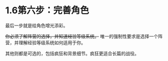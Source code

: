 # 1.6第六步：完善角色

最后一步就是给角色增光添彩。

~~你必须了解阵营的选择，并知道经验等级系统。~~
唯一的强制性要求是选择一个阵营，并理解经验等级系统如何适用于你。

其他则都是可选的，包括疯狂和背景细节。疯狂更适合长篇的战役。
